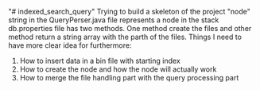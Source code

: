 "# indexed_search_query" 
Trying to build a skeleton of the project
"node" string in the QueryPerser.java file represents a node in the stack
db.properties file has two methods. One method create the files and other method return a string array with the parth of the files.
Things I need to have more clear idea for furthermore:
1. How to insert data in a bin file with starting index
2. How to create the node and how the node will actually work
3. How to merge the file handling part with the query processing part
